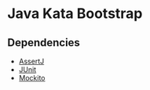 # Java Kata Bootstrap

## Dependencies

- [AssertJ](https://github.com/joel-costigliola/assertj-core)
- [JUnit](https://github.com/junit-team/junit5)
- [Mockito](https://github.com/mockito/mockito)
